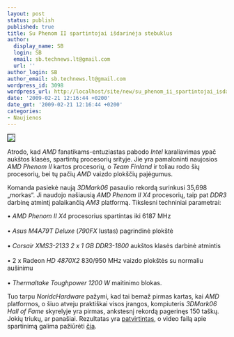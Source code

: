 ```yaml
---
layout: post
status: publish
published: true
title: Su Phenom II spartintojai išdarinėja stebuklus
author:
  display_name: SB
  login: SB
  email: sb.technews.lt@gmail.com
  url: ''
author_login: SB
author_email: sb.technews.lt@gmail.com
wordpress_id: 3098
wordpress_url: http://localhost/site/new/su_phenom_ii_spartintojai_isdarineja_stebuklus/
date: '2009-02-21 12:16:44 +0200'
date_gmt: '2009-02-21 12:16:44 +0200'
categories:
- Naujienos
---
```

<div class="imgright"><img src="http://tbn3.google.com/images?q=tbn:FoYvu1FAodXIqM:http://www.gadgetnews.co.in/wp-content/uploads/2009/01/amd-phenom-ii-x4-920.jpg" border="1" /></div>
<p>Atrodo, kad <i>AMD</i> fanatikams-entuziastas pabodo <i>Intel</i> karaliavimas ypač aukštos klasės, spartintų procesorių srityje. Jie yra pamaloninti naujosios <i>AMD Phenom II</i> kartos procesorių, o <i>Team Finland</i> ir toliau rodo šių procesorių, bei tų pačių <i>AMD</i> vaizdo plokščių pajėgumus.</p>
<p>Komanda pasiekė naują <i>3DMark06</i> pasaulio rekordą surinkusi 35,698 „morkas“. Ji naudojo našiausią <i>AMD Phenom II X4</i> procesorių, taip pat <i>DDR3</i> darbinę atmintį palaikančią <i>AM3</i> platformą. Tikslesni techniniai parametrai:</p>
<p>• <i>AMD Phenom II X4</i> procesorius spartintas iki 6187 MHz<br />
<br />• <i>Asus M4A79T Deluxe</i> (<i>790FX</i> lustas) pagrindinė plokštė<br />
<br />• <i>Corsair XMS3-2133 2 x 1 GB DDR3-1800</i> aukštos klasės darbinė atmintis<br />
<br />• 2 x Radeon <i>HD 4870X2</i> 830/950 MHz vaizdo plokštės su normaliu aušinimu<br />
<br />• <i>Thermaltake Toughpower 1200 W</i> maitinimo blokas.</p>
<p>Tuo tarpu <i>NoridcHardware</i> pažymi, kad tai bemaž pirmas kartas, kai <i>AMD</i> platformos, o šiuo atveju praktiškai visos įrangos, kompiuteris <i>3DMark06 Hall of Fame</i> skyrelyje yra pirmas, ankstesnį rekordą pagerinęs 150 taškų. Jokių triukų, ar panašiai. Rezultatas yra <a class="ns" href="http://service.futuremark.com/resultComparison.action?compareResultId=10043874&compareResultType=14">patvirtintas</a>, o video failą apie spartinimą galima pažiūrėti <a class="ns" href="http://www.youtube.com/watch?v=gwkzY8a8aFs">čia</a>.</p>
